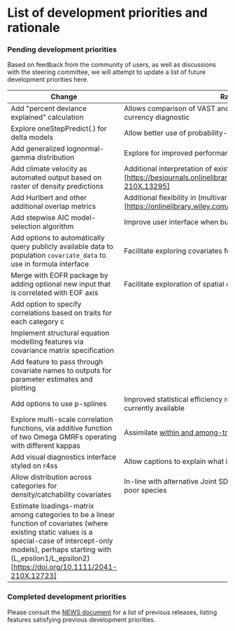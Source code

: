 # List of development priorities and rationale

### Pending development priorities
Based on feedback from the community of users, as well as discussions with the steering committee, we will attempt to update a list of future development priorities here.

| Change | Rationale| 
| ------------- | ------------- | 
| Add "percent deviance explained" calculation | Allows comparison of VAST and other software using common-currency diagnostic |
| Explore oneStepPredict(.) for delta models  | Allow better use of probability-integral-transform diagnostics  | 
| Add generalized lognormal-gamma distribution | Explore for improved performance w.r.t. diagnostics and index scale |  
| Add climate velocity as automated output based on raster of density predictions | Additional interpretation of existing (outputs)[https://besjournals.onlinelibrary.wiley.com/doi/full/10.1111/2041-210X.13295] | 
| Add Hurlbert and other additional overlap metrics | Additional flexibility in (multivariate modelling)[https://onlinelibrary.wiley.com/doi/abs/10.1111/geb.12984] |  
| Add stepwise AIC model-selection algorithm | Improve user interface when building models | 
| Add options to automatically query publicly available data to population `covariate_data` to use in formula interface | Facilitate exploring covariates for introductory users |  
| Merge with EOFR package by adding optional new input that is correlated with EOF axis | Facilitate exploration of spatial drivers for population dynamics | 
| Add option to specify correlations based on traits for each category c | |
| Implement structural equation modelling features via covariance matrix specification | |
| Add feature to pass through covariate names to outputs for parameter estimates and plotting | |
| Add options to use p-splines | Improved statistical efficiency relative to basis-splines that are currently available | 
| Explore multi-scale correlation functions, via additive function of two Omega GMRFs operating with different kappas | Assimilate [within and among-transect locational data better](https://github.com/James-Thorson-NOAA/VAST/issues/273) |
| Add visual diagnostics interface styled on r4ss | Allow captions to explain what is expected for each diagnostic plot | |
| Allow distribution across categories for density/catchability covariates | In-line with alternative Joint SDM software, and useful for data-poor species | |
| Estimate loadings-matrix among categories to be a linear function of covariates (where existing static values is a special-case of intercept-only models), perhaps starting with (L_epsilon1/L_epsilon2)[https://doi.org/10.1111/2041-210X.12723] | |
### Completed development priorities
Please consult the [NEWS document](https://github.com/James-Thorson-NOAA/VAST/blob/master/manual/NEWS.pdf) for a list of previous releases, listing features satisfying previous development priorities.  
